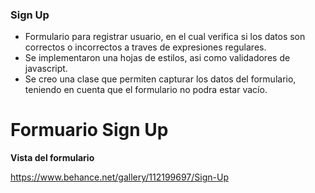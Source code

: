 ### Sign Up

- Formulario para registrar usuario, en el cual verifica si los datos son correctos o incorrectos a traves de expresiones regulares.
- Se implementaron una hojas de estilos, asi como validadores de javascript.
- Se creo una clase que permiten capturar los datos del formulario, teniendo en cuenta que el formulario no podra estar vacío.

# Formuario Sign Up


**Vista del formulario**

https://www.behance.net/gallery/112199697/Sign-Up